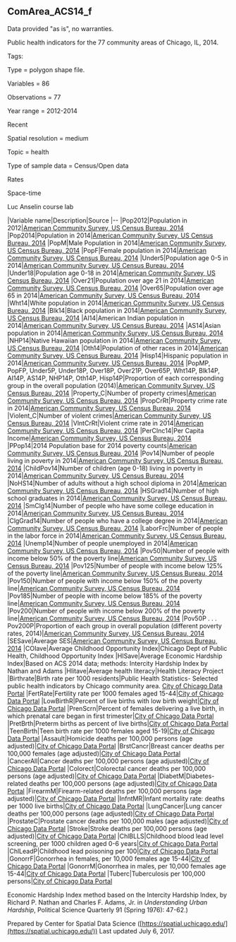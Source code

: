 ComArea\_ACS14\_f
-----------------
<script>
  var map = L.map('map').setView([28.601151, 84.115914], 6);
  L.tileLayer('https://api.tiles.mapbox.com/v4/{id}/{z}/{x}/{y}.png?access_token=pk.eyJ1IjoibWFwYm94IiwiYSI6ImNpejY4NXVycTA2emYycXBndHRqcmZ3N3gifQ.rJcFIG214AriISLbB6B5aw', { <!--this is the URL for the ComArea_ACS14_f Geojson-->
		maxZoom: 18,
		attribution: 'Map data &copy; <a href="http://openstreetmap.org">OpenStreetMap</a> contributors, ' +
			'<a href="http://creativecommons.org/licenses/by-sa/2.0/">CC-BY-SA</a>, ' +
			'Imagery © <a href="http://mapbox.com">Mapbox</a>',
		id: 'mapbox.light'
	}).addTo(map);

  // load GeoJSON from an external file
  // load GeoJSON from an external file
  $.getJSON("../ComArea_ACS14_f.geojson",function(data){
    // add GeoJSON layer to the map once the file is loaded
    L.geoJson(data).addTo(map);
  });

</script>

Data provided "as is", no warranties.

Public health indicators for the 77 community areas of Chicago, IL, 2014.

 Tags:

 Type = polygon shape file.

 Variables = 86

 Observations = 77

 Year range = 2012-2014

 Recent

 Spatial resolution = medium

 Topic = health

 Type of sample data = Census/Open data

 Rates

 Space-time

 Luc Anselin course lab

|Variable name|Description|Source
|--
|Pop2012|Population in 2012|[American Community Survey, US Census Bureau, 2014](http://www.cmap.illinois.gov/data/metropulse/community-snapshots)
|Pop2014|Population in 2014|[American Community Survey, US Census Bureau, 2014](http://www.cmap.illinois.gov/data/metropulse/community-snapshots)
|PopM|Male Population in 2014|[American Community Survey, US Census Bureau, 2014](http://www.cmap.illinois.gov/data/metropulse/community-snapshots)
|PopF|Female population in 2014|[American Community Survey, US Census Bureau, 2014](http://www.cmap.illinois.gov/data/metropulse/community-snapshots)
|Under5|Population age 0-5 in 2014|[American Community Survey, US Census Bureau, 2014](http://www.cmap.illinois.gov/data/metropulse/community-snapshots)
|Under18|Population age 0-18 in 2014|[American Community Survey, US Census Bureau, 2014](http://www.cmap.illinois.gov/data/metropulse/community-snapshots)
|Over21|Population over age 21 in 2014|[American Community Survey, US Census Bureau, 2014](http://www.cmap.illinois.gov/data/metropulse/community-snapshots)
|Over65|Population over age 65 in 2014|[American Community Survey, US Census Bureau, 2014](http://www.cmap.illinois.gov/data/metropulse/community-snapshots)
|Wht14|White population in 2014|[American Community Survey, US Census Bureau, 2014](http://www.cmap.illinois.gov/data/metropulse/community-snapshots)
|Blk14|Black population in 2014|[American Community Survey, US Census Bureau, 2014](http://www.cmap.illinois.gov/data/metropulse/community-snapshots)
|AI14|American Indian population in 2014|[American Community Survey, US Census Bureau, 2014](http://www.cmap.illinois.gov/data/metropulse/community-snapshots)
|AS14|Asian population in 2014|[American Community Survey, US Census Bureau, 2014](http://www.cmap.illinois.gov/data/metropulse/community-snapshots)
|NHP14|Native Hawaiian population in 2014|[American Community Survey, US Census Bureau, 2014](http://www.cmap.illinois.gov/data/metropulse/community-snapshots)
|Oth14|Population of other races in 2014|[American Community Survey, US Census Bureau, 2014](http://www.cmap.illinois.gov/data/metropulse/community-snapshots)
|Hisp14|Hispanic population in 2014|[American Community Survey, US Census Bureau, 2014](http://www.cmap.illinois.gov/data/metropulse/community-snapshots)
|PopMP, PopFP, Under5P, Under18P, Over18P, Over21P, Over65P, Wht14P, Blk14P, AI14P, AS14P, NHP14P, Oth14P, Hisp14P|Proportion of each corresponding group in the overall population (2014)|[American Community Survey, US Census Bureau, 2014](http://www.cmap.illinois.gov/data/metropulse/community-snapshots)
|Property\_C|Number of property crimes|[American Community Survey, US Census Bureau, 2014](http://www.cmap.illinois.gov/data/metropulse/community-snapshots)
|PropCrRt|Property crime rate in 2014|[American Community Survey, US Census Bureau, 2014](http://www.cmap.illinois.gov/data/metropulse/community-snapshots)
|Violent\_C|Number of violent crimes|[American Community Survey, US Census Bureau, 2014](http://www.cmap.illinois.gov/data/metropulse/community-snapshots)
|VlntCrRt|Violent crime rate in 2014|[American Community Survey, US Census Bureau, 2014](http://www.cmap.illinois.gov/data/metropulse/community-snapshots)
|PerCInc14|Per Capita Income|[American Community Survey, US Census Bureau, 2014](http://www.cmap.illinois.gov/data/metropulse/community-snapshots)
|PPop14|2014 Population base for 2014 poverty counts|[American Community Survey, US Census Bureau, 2014](http://www.cmap.illinois.gov/data/metropulse/community-snapshots)
|Pov14|Number of people living in poverty in 2014|[American Community Survey, US Census Bureau, 2014](http://www.cmap.illinois.gov/data/metropulse/community-snapshots)
|ChildPov14|Number of children (age 0-18) living in poverty in 2014|[American Community Survey, US Census Bureau, 2014](http://www.cmap.illinois.gov/data/metropulse/community-snapshots)
|NoHS14|Number of adults without a high school diploma in 2014|[American Community Survey, US Census Bureau, 2014](http://www.cmap.illinois.gov/data/metropulse/community-snapshots)
|HSGrad14|Number of high school graduates in 2014|[American Community Survey, US Census Bureau, 2014](http://www.cmap.illinois.gov/data/metropulse/community-snapshots)
|SmClg14|Number of people who have some college education in 2014|[American Community Survey, US Census Bureau, 2014](http://www.cmap.illinois.gov/data/metropulse/community-snapshots)
|ClgGrad14|Number of people who have a college degree in 2014|[American Community Survey, US Census Bureau, 2014](http://www.cmap.illinois.gov/data/metropulse/community-snapshots)
|LaborFrc|Number of people in the labor force in 2014|[American Community Survey, US Census Bureau, 2014](http://www.cmap.illinois.gov/data/metropulse/community-snapshots)
|Unemp14|Number of people unemployed in 2014|[American Community Survey, US Census Bureau, 2014](http://www.cmap.illinois.gov/data/metropulse/community-snapshots)
|Pov50|Number of people with income below 50% of the poverty line|[American Community Survey, US Census Bureau, 2014](http://www.cmap.illinois.gov/data/metropulse/community-snapshots)
|Pov125|Number of people with income below 125% of the poverty line|[American Community Survey, US Census Bureau, 2014](http://www.cmap.illinois.gov/data/metropulse/community-snapshots)
|Pov150|Number of people with income below 150% of the poverty line|[American Community Survey, US Census Bureau, 2014](http://www.cmap.illinois.gov/data/metropulse/community-snapshots)
|Pov185|Number of people with income below 185% of the poverty line|[American Community Survey, US Census Bureau, 2014](http://www.cmap.illinois.gov/data/metropulse/community-snapshots)
|Pov200|Number of people with income below 200% of the poverty line|[American Community Survey, US Census Bureau, 2014](http://www.cmap.illinois.gov/data/metropulse/community-snapshots)
|Pov50P . . . Pov200P|Proportion of each group in overall population (different poverty rates, 2014)|[American Community Survey, US Census Bureau, 2014](http://www.cmap.illinois.gov/data/metropulse/community-snapshots)
|SESave|Average SES|[American Community Survey, US Census Bureau, 2014](http://www.cmap.illinois.gov/data/metropulse/community-snapshots)
|COIave|Average Childhood Opportunity Index|Chicago Dept of Public Health, Childhood Opportunity Index
|HISave|Average Economic Hardship Index|Based on ACS 2014 data; methods: Intercity Hardship Index by Nathan and Adams
|Hlitave|Average health literacy|Health Literacy Project
|Birthrate|Birth rate per 1000 residents|Public Health Statistics- Selected public health indicators by Chicago community area. [City of Chicago Data Portal](https://data.cityofchicago.org/Health-Human-Services/Public-Health-Statistics-Selected-public-health-in/iqnk-2tcu)
|FertRate|Fertility rate per 1000 females aged 15-44|[City of Chicago Data Portal](https://data.cityofchicago.org/Health-Human-Services/Public-Health-Statistics-Selected-public-health-in/iqnk-2tcu)
|LowBirthR|Percent of live births with low birth weight|[City of Chicago Data Portal](https://data.cityofchicago.org/Health-Human-Services/Public-Health-Statistics-Selected-public-health-in/iqnk-2tcu)
|PrenScrn|Percent of females delivering a live birth, in which prenatal care began in first trimester|[City of Chicago Data Portal](https://data.cityofchicago.org/Health-Human-Services/Public-Health-Statistics-Selected-public-health-in/iqnk-2tcu)
|PretBrth|Preterm births as percent of live births|[City of Chicago Data Portal](https://data.cityofchicago.org/Health-Human-Services/Public-Health-Statistics-Selected-public-health-in/iqnk-2tcu)
|TeenBirth|Teen birth rate per 1000 females aged 15-19|[City of Chicago Data Portal](https://data.cityofchicago.org/Health-Human-Services/Public-Health-Statistics-Selected-public-health-in/iqnk-2tcu)
|Assault|Homicide deaths per 100,000 persons (age adjusted)|[City of Chicago Data Portal](https://data.cityofchicago.org/Health-Human-Services/Public-Health-Statistics-Selected-public-health-in/iqnk-2tcu)
|BrstCancr|Breast cancer deaths per 100,000 females (age adjusted)|[City of Chicago Data Portal](https://data.cityofchicago.org/Health-Human-Services/Public-Health-Statistics-Selected-public-health-in/iqnk-2tcu)
|CancerAll|Cancer deaths per 100,000 persons (age adjusted)|[City of Chicago Data Portal](https://data.cityofchicago.org/Health-Human-Services/Public-Health-Statistics-Selected-public-health-in/iqnk-2tcu)
|Colorect|Colorectal cancer deaths per 100,000 persons (age adjusted)|[City of Chicago Data Portal](https://data.cityofchicago.org/Health-Human-Services/Public-Health-Statistics-Selected-public-health-in/iqnk-2tcu)
|DiabetM|Diabetes-related deaths per 100,000 persons (age adjusted)|[City of Chicago Data Portal](https://data.cityofchicago.org/Health-Human-Services/Public-Health-Statistics-Selected-public-health-in/iqnk-2tcu)
|FirearmM|Firearm-related deaths per 100,000 persons (age adjusted)|[City of Chicago Data Portal](https://data.cityofchicago.org/Health-Human-Services/Public-Health-Statistics-Selected-public-health-in/iqnk-2tcu)
|InfntMR|Infant mortality rate: deaths per 1000 live births|[City of Chicago Data Portal](https://data.cityofchicago.org/Health-Human-Services/Public-Health-Statistics-Selected-public-health-in/iqnk-2tcu)
|LungCancer|Lung cancer deaths per 100,000 persons (age adjusted)|[City of Chicago Data Portal](https://data.cityofchicago.org/Health-Human-Services/Public-Health-Statistics-Selected-public-health-in/iqnk-2tcu)
|ProstateC|Prostate cancer deaths per 100,000 males (age adjusted)|[City of Chicago Data Portal](https://data.cityofchicago.org/Health-Human-Services/Public-Health-Statistics-Selected-public-health-in/iqnk-2tcu)
|Stroke|Stroke deaths per 100,000 persons (age adjusted)|[City of Chicago Data Portal](https://data.cityofchicago.org/Health-Human-Services/Public-Health-Statistics-Selected-public-health-in/iqnk-2tcu)
|ChlBLLS|Childhood blood lead level screening, per 1000 children aged 0-6 years|[City of Chicago Data Portal](https://data.cityofchicago.org/Health-Human-Services/Public-Health-Statistics-Selected-public-health-in/iqnk-2tcu)
|ChlLeadP|Childhood lead poisoning per 100|[City of Chicago Data Portal](https://data.cityofchicago.org/Health-Human-Services/Public-Health-Statistics-Selected-public-health-in/iqnk-2tcu)
|GonorrF|Gonorrhea in females, per 10,000 females age 15-44|[City of Chicago Data Portal](https://data.cityofchicago.org/Health-Human-Services/Public-Health-Statistics-Selected-public-health-in/iqnk-2tcu)
|GonorrM|Gonorrhea in males, per 10,000 females age 15-44|[City of Chicago Data Portal](https://data.cityofchicago.org/Health-Human-Services/Public-Health-Statistics-Selected-public-health-in/iqnk-2tcu)
|Tuberc|Tuberculosis per 100,000 persons|[City of Chicago Data Portal](https://data.cityofchicago.org/Health-Human-Services/Public-Health-Statistics-Selected-public-health-in/iqnk-2tcu)

Economic Hardship Index method based on the Intercity Hardship Index, by Richard P. Nathan and Charles F. Adams, Jr. in *Understanding Urban Hardship*, Political Science Quarterly 91 (Spring 1976): 47-62.)

Prepared by Center for Spatial Data Science ([https://spatial.uchicago.edu/](https://spatial.uchicago.edu/))
 Last updated July 6, 2017.
